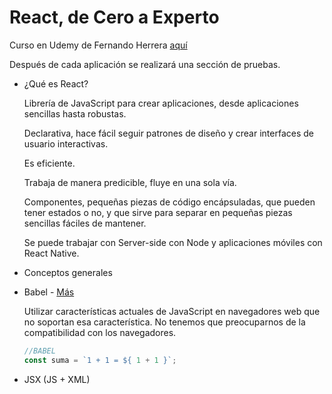 # React, de Cero a Experto

Curso en Udemy de Fernando Herrera [aquí](https://www.udemy.com/course/react-cero-experto/)

Después de cada aplicación se realizará una sección de pruebas.


- ¿Qué es React?

    Librería de JavaScript para crear aplicaciones, desde aplicaciones sencillas hasta robustas.

    Declarativa, hace fácil seguir patrones de diseño y crear interfaces de usuario interactivas.

    Es eficiente.

    Trabaja de manera predicible, fluye en una sola vía.

    Componentes, pequeñas piezas de código encápsuladas, que pueden tener estados o no, y que sirve para separar en pequeñas piezas sencillas fáciles de mantener.

    Se puede trabajar con Server-side con Node y aplicaciones móviles con React Native.

- Conceptos generales

- Babel - [Más](https://babeljs.io)

    Utilizar características actuales de JavaScript en navegadores web que no soportan esa característica.
    No tenemos que preocuparnos de la compatibilidad con los navegadores.

    ```javascript
    //BABEL
    const suma = `1 + 1 = ${ 1 + 1 }`;
    ```

- JSX (JS + XML)

    